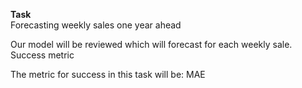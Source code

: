**Task** <br/> 
Forecasting weekly sales one year ahead

Our model will be reviewed which will forecast for each weekly sale.
Success metric

The metric for success in this task will be: MAE
